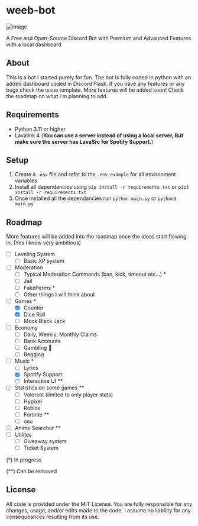 # weeb-bot
  
![image](assets/static.png)

A Free and Open-Source Discord Bot with Premium and Advanced Features with a local dashboard

## About

This is a bot I started purely for fun. The bot is fully coded in python with an added dashboard coded in Discord Flask. If you have any features or any bugs check the issue template. More features will be added soon! Check the roadmap on what I'm planning to add.

## Requirements

- Python 3.11 or higher
- Lavalink 4 (**You can use a server instead of using a local server, But make sure the server has LavaSrc for Spotify Support.**)

## Setup

1. Create a `.env` file and refer to the `.env.example` for all environment variables
2. Install all dependancies using `pip install -r requirements.txt` or `pip3 install -r requirements.txt`
3. Once installed all the dependancies run `python main.py` or `python3 main.py`

## Roadmap

More features will be added into the roadmap once the ideas start flowing in. (Yes I know very ambitious)

- [ ] Leveling System
  - [ ] Basic XP system
- [ ] Moderation
  - [ ] Typical Moderation Commands (ban, kick, timeout etc...) *
  - [ ] Jail
  - [ ] FakePerms *
  - [ ] Other things I will think about
- [ ] Games *
  - [x] Counter
  - [x] Dice Roll
  - [ ] Mock Black Jack
- [ ] Economy
  - [ ] Daily, Weekly, Monthly Claims
  - [ ] Bank Accounts
  - [ ] Gambling 🎰
  - [ ] Begging
- [ ] Music *
  - [ ] Lyrics
  - [x] Spotify Support
  - [ ] Interactive UI **
- [ ] Statistics on some games **
  - [ ] Valorant (limited to only player stats)
  - [ ] Hypixel
  - [ ] Roblox
  - [ ] Fortnite **
  - [ ] osu
- [ ] Anime Searcher **
- [ ] Utilites
  - [ ] Giveaway system
  - [ ] Ticket System

(*) In progress

(**) Can be removed

## License

All code is provided under the MIT License. You are fully responsible for any changes, usage, and/or edits made to the code. I assume no liability for any consequesnces resulting from its use.
